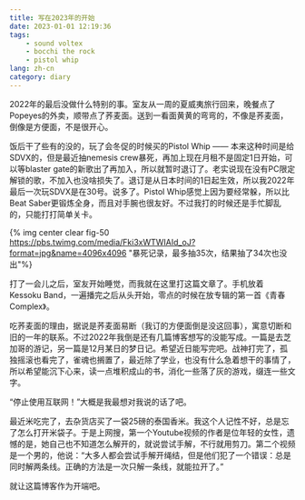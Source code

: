 ```yaml
---
title: 写在2023年的开始 
date: 2023-01-01 12:19:36
tags:
    - sound voltex
    - bocchi the rock
    - pistol whip
lang: zh-cn
category: diary
---
```


2022年的最后没做什么特别的事。室友从一周的夏威夷旅行回来，晚餐点了Popeyes的外卖，顺带点了荞麦面。送到一看面黄黄的弯弯的，不像是荞麦面，倒像是方便面，不是很开心。 

<!-- more -->

饭后干了些有的没的，玩了会冬促的时候买的Pistol Whip —— 本来这种时间是给SDVX的，但是最近抽nemesis crew暴死，再加上现在月租不是固定1日开始，可以等blaster gate的新歌出了再加入，所以就暂时退订了。老实说现在没有PC限定解锁的歌，不加入也没啥损失了。退订是从日本时间的1日起生效，所以我2022年最后一次玩SDVX是在30号。说多了。Pistol Whip感觉上因为要经常躲，所以比Beat Saber更锻炼全身，而且对手腕也很友好。不过我打的时候还是手忙脚乱的，只能打打简单关卡。 

{% img center clear fig-50 https://pbs.twimg.com/media/Fki3xWTWIAId_oJ?format=jpg&name=4096x4096 "暴死记录，最多抽35次，结果抽了34次也没出"%}

打了一会儿之后，室友开始睡觉，而我就在这里打这篇文章了。手机放着 Kessoku Band，一遍播完之后从头开始，零点的时候在放专辑的第一首《青春Complex》。 

吃荞麦面的理由，据说是荞麦面易断（我订的方便面倒是没这回事），寓意切断和旧的一年的联系。不过2022年我倒是还有几篇博客想写的没能写成。一篇是去芝加哥的游记，另一篇是12月某日的梦日记。希望近日能写完吧。战神打完了，孤独摇滚也看完了，雀魂也搁置了，最近除了学业，也没有什么急着想干的事情了，所以希望能沉下心来，读一点堆积成山的书，消化一些落了灰的游戏，缀连一些文字。 

“停止使用互联网！”大概是我最想对我说的话了吧。 

最近米吃完了，去杂货店买了一袋25磅的泰国香米。我这个人记性不好，总是忘了怎么打开米袋子。于是上网搜，第一个Youtube视频的作者是位年轻的女性，遗憾的是，她自己也不知道怎么解开的，就说尝试手解，不行就用剪刀。第二个视频是一个男的，他说：“大多人都会尝试手解开绳结，但是他们犯了一个错误：总是同时解两条线。正确的方法是一次只解一条线，就能拉开了。” 

就让这篇博客作为开端吧。 